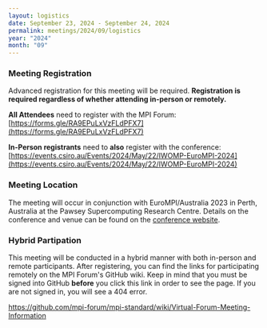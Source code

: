 ```yaml
---
layout: logistics
date: September 23, 2024 - September 24, 2024
permalink: meetings/2024/09/logistics
year: "2024"
month: "09"
---
```


### Meeting Registration

Advanced registration for this meeting will be required. **Registration is
required regardless of whether attending in-person or remotely.**

**All Attendees** need to register with the MPI Forum:
[https://forms.gle/RA9EPuLxVzFLdPFX7](https://forms.gle/RA9EPuLxVzFLdPFX7)

**In-Person registrants** need to **also** register with the conference:
[https://events.csiro.au/Events/2024/May/22/IWOMP-EuroMPI-2024](https://events.csiro.au/Events/2024/May/22/IWOMP-EuroMPI-2024)

### Meeting Location

The meeting will occur in conjunction with EuroMPI/Australia 2023 in Perth,
Australia at the Pawsey Supercomputing Research Centre. Details on the
conference and venue can be found on the [conference
website](https://events.vsc.ac.at/event/123/).

### Hybrid Partipation

This meeting will be conducted in a hybrid manner with both in-person and remote
participants. After registering, you can find the links for participating
remotely on the MPI Forum's GitHub wiki. Keep in mind that you must be signed
into GitHub **before** you click this link in order to see the page. If you are
not signed in, you will see a 404 error.

https://github.com/mpi-forum/mpi-standard/wiki/Virtual-Forum-Meeting-Information
